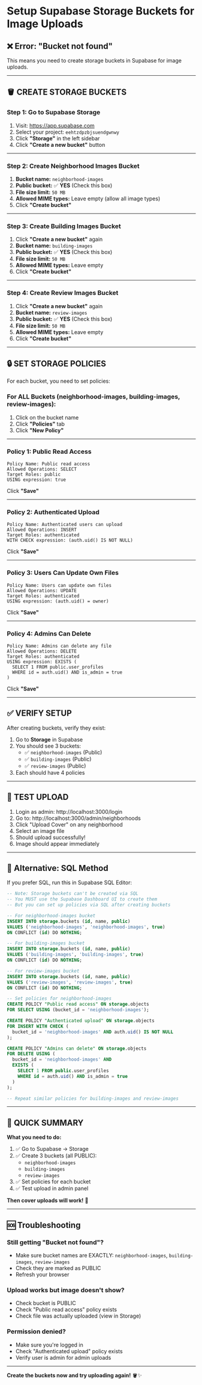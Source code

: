 # Setup Supabase Storage Buckets for Image Uploads

## ❌ Error: "Bucket not found"

This means you need to create storage buckets in Supabase for image uploads.

---

## 🪣 **CREATE STORAGE BUCKETS**

### **Step 1: Go to Supabase Storage**

1. Visit: https://app.supabase.com
2. Select your project: `eehtzdpzbjsuendgwnwy`
3. Click **"Storage"** in the left sidebar
4. Click **"Create a new bucket"** button

---

### **Step 2: Create Neighborhood Images Bucket**

1. **Bucket name:** `neighborhood-images`
2. **Public bucket:** ✅ **YES** (Check this box)
3. **File size limit:** `50 MB`
4. **Allowed MIME types:** Leave empty (allow all image types)
5. Click **"Create bucket"**

---

### **Step 3: Create Building Images Bucket**

1. Click **"Create a new bucket"** again
2. **Bucket name:** `building-images`
3. **Public bucket:** ✅ **YES** (Check this box)
4. **File size limit:** `50 MB`
5. **Allowed MIME types:** Leave empty
6. Click **"Create bucket"**

---

### **Step 4: Create Review Images Bucket**

1. Click **"Create a new bucket"** again
2. **Bucket name:** `review-images`
3. **Public bucket:** ✅ **YES** (Check this box)
4. **File size limit:** `50 MB`
5. **Allowed MIME types:** Leave empty
6. Click **"Create bucket"**

---

## 🔒 **SET STORAGE POLICIES**

For each bucket, you need to set policies:

### **For ALL Buckets (neighborhood-images, building-images, review-images):**

1. Click on the bucket name
2. Click **"Policies"** tab
3. Click **"New Policy"**

---

### **Policy 1: Public Read Access**

```
Policy Name: Public read access
Allowed Operations: SELECT
Target Roles: public
USING expression: true
```

Click **"Save"**

---

### **Policy 2: Authenticated Upload**

```
Policy Name: Authenticated users can upload
Allowed Operations: INSERT
Target Roles: authenticated
WITH CHECK expression: (auth.uid() IS NOT NULL)
```

Click **"Save"**

---

### **Policy 3: Users Can Update Own Files**

```
Policy Name: Users can update own files
Allowed Operations: UPDATE
Target Roles: authenticated
USING expression: (auth.uid() = owner)
```

Click **"Save"**

---

### **Policy 4: Admins Can Delete**

```
Policy Name: Admins can delete any file
Allowed Operations: DELETE
Target Roles: authenticated
USING expression: EXISTS (
  SELECT 1 FROM public.user_profiles
  WHERE id = auth.uid() AND is_admin = true
)
```

Click **"Save"**

---

## ✅ **VERIFY SETUP**

After creating buckets, verify they exist:

1. Go to **Storage** in Supabase
2. You should see 3 buckets:
   - ✅ `neighborhood-images` (Public)
   - ✅ `building-images` (Public)
   - ✅ `review-images` (Public)
3. Each should have 4 policies

---

## 🧪 **TEST UPLOAD**

1. Login as admin: http://localhost:3000/login
2. Go to: http://localhost:3000/admin/neighborhoods
3. Click "Upload Cover" on any neighborhood
4. Select an image file
5. Should upload successfully!
6. Image should appear immediately

---

## 🔧 **Alternative: SQL Method**

If you prefer SQL, run this in Supabase SQL Editor:

```sql
-- Note: Storage buckets can't be created via SQL
-- You MUST use the Supabase Dashboard UI to create them
-- But you can set up policies via SQL after creating buckets

-- For neighborhood-images bucket
INSERT INTO storage.buckets (id, name, public)
VALUES ('neighborhood-images', 'neighborhood-images', true)
ON CONFLICT (id) DO NOTHING;

-- For building-images bucket  
INSERT INTO storage.buckets (id, name, public)
VALUES ('building-images', 'building-images', true)
ON CONFLICT (id) DO NOTHING;

-- For review-images bucket
INSERT INTO storage.buckets (id, name, public)
VALUES ('review-images', 'review-images', true)
ON CONFLICT (id) DO NOTHING;

-- Set policies for neighborhood-images
CREATE POLICY "Public read access" ON storage.objects
FOR SELECT USING (bucket_id = 'neighborhood-images');

CREATE POLICY "Authenticated upload" ON storage.objects
FOR INSERT WITH CHECK (
  bucket_id = 'neighborhood-images' AND auth.uid() IS NOT NULL
);

CREATE POLICY "Admins can delete" ON storage.objects
FOR DELETE USING (
  bucket_id = 'neighborhood-images' AND
  EXISTS (
    SELECT 1 FROM public.user_profiles
    WHERE id = auth.uid() AND is_admin = true
  )
);

-- Repeat similar policies for building-images and review-images
```

---

## 📝 **QUICK SUMMARY**

**What you need to do:**

1. ✅ Go to Supabase → Storage
2. ✅ Create 3 buckets (all PUBLIC):
   - `neighborhood-images`
   - `building-images`
   - `review-images`
3. ✅ Set policies for each bucket
4. ✅ Test upload in admin panel

**Then cover uploads will work!** 🎉

---

## 🆘 **Troubleshooting**

### **Still getting "Bucket not found"?**
- Make sure bucket names are EXACTLY: `neighborhood-images`, `building-images`, `review-images`
- Check they are marked as PUBLIC
- Refresh your browser

### **Upload works but image doesn't show?**
- Check bucket is PUBLIC
- Check "Public read access" policy exists
- Check file was actually uploaded (view in Storage)

### **Permission denied?**
- Make sure you're logged in
- Check "Authenticated upload" policy exists
- Verify user is admin for admin uploads

---

**Create the buckets now and try uploading again!** 🪣✨


